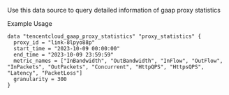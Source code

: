 Use this data source to query detailed information of gaap proxy statistics

Example Usage

```hcl
data "tencentcloud_gaap_proxy_statistics" "proxy_statistics" {
  proxy_id = "link-8lpyo88p"
  start_time = "2023-10-09 00:00:00"
  end_time = "2023-10-09 23:59:59"
  metric_names = ["InBandwidth", "OutBandwidth", "InFlow", "OutFlow", "InPackets", "OutPackets", "Concurrent", "HttpQPS", "HttpsQPS", "Latency", "PacketLoss"]
  granularity = 300
}
```